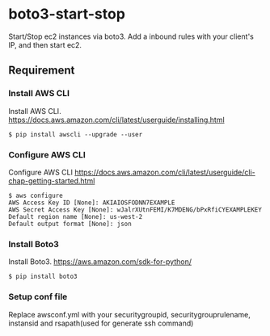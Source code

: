 # boto3-start-stop
Start/Stop ec2 instances via boto3. Add a inbound rules with your client's IP, and then start ec2.

## Requirement
### Install AWS CLI
Install AWS CLI.
<https://docs.aws.amazon.com/cli/latest/userguide/installing.html>   
```
$ pip install awscli --upgrade --user
```

### Configure AWS CLI
Configure AWS CLI
<https://docs.aws.amazon.com/cli/latest/userguide/cli-chap-getting-started.html>  
```
$ aws configure
AWS Access Key ID [None]: AKIAIOSFODNN7EXAMPLE
AWS Secret Access Key [None]: wJalrXUtnFEMI/K7MDENG/bPxRfiCYEXAMPLEKEY
Default region name [None]: us-west-2
Default output format [None]: json
```
### Install Boto3
Install Boto3.
<https://aws.amazon.com/sdk-for-python/>  
```
$ pip install boto3
```
### Setup conf file
Replace awsconf.yml with your securitygroupid, securitygrouprulename, instansid and rsapath(used for generate ssh command)



